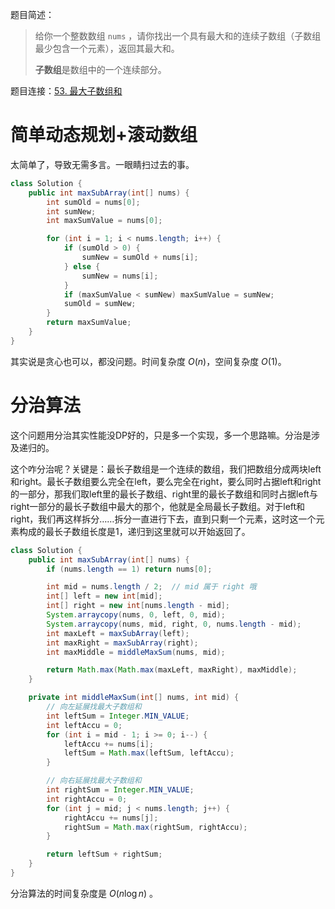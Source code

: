 题目简述：

> 给你一个整数数组 `nums` ，请你找出一个具有最大和的连续子数组（子数组最少包含一个元素），返回其最大和。
>
> **子数组**是数组中的一个连续部分。

题目连接：[53. 最大子数组和](https://leetcode.cn/problems/maximum-subarray/)

# 简单动态规划+滚动数组

太简单了，导致无需多言。一眼睛扫过去的事。

```java
class Solution {
    public int maxSubArray(int[] nums) {
        int sumOld = nums[0];
        int sumNew;
        int maxSumValue = nums[0];

        for (int i = 1; i < nums.length; i++) {
            if (sumOld > 0) {
                sumNew = sumOld + nums[i];
            } else {
                sumNew = nums[i];
            }
            if (maxSumValue < sumNew) maxSumValue = sumNew;
            sumOld = sumNew;
        }
        return maxSumValue;
    }
}
```

其实说是贪心也可以，都没问题。时间复杂度 $O(n)$，空间复杂度 $O(1)$。

# 分治算法

这个问题用分治其实性能没DP好的，只是多一个实现，多一个思路嘛。分治是涉及递归的。

这个咋分治呢？关键是：最长子数组是一个连续的数组，我们把数组分成两块left和right。最长子数组要么完全在left，要么完全在right，要么同时占据left和right的一部分，那我们取left里的最长子数组、right里的最长子数组和同时占据left与right一部分的最长子数组中最大的那个，他就是全局最长子数组。对于left和right，我们再这样拆分……拆分一直进行下去，直到只剩一个元素，这时这一个元素构成的最长子数组长度是1，递归到这里就可以开始返回了。

```java
class Solution {
    public int maxSubArray(int[] nums) {
        if (nums.length == 1) return nums[0];

        int mid = nums.length / 2;  // mid 属于 right 哦
        int[] left = new int[mid];
        int[] right = new int[nums.length - mid];
        System.arraycopy(nums, 0, left, 0, mid);
        System.arraycopy(nums, mid, right, 0, nums.length - mid);
        int maxLeft = maxSubArray(left);
        int maxRight = maxSubArray(right);
        int maxMiddle = middleMaxSum(nums, mid);

        return Math.max(Math.max(maxLeft, maxRight), maxMiddle);
    }

    private int middleMaxSum(int[] nums, int mid) {
        // 向左延展找最大子数组和
        int leftSum = Integer.MIN_VALUE;
        int leftAccu = 0;
        for (int i = mid - 1; i >= 0; i--) {
            leftAccu += nums[i];
            leftSum = Math.max(leftSum, leftAccu);
        }

        // 向右延展找最大子数组和
        int rightSum = Integer.MIN_VALUE;
        int rightAccu = 0;
        for (int j = mid; j < nums.length; j++) {
            rightAccu += nums[j];
            rightSum = Math.max(rightSum, rightAccu);
        }

        return leftSum + rightSum;
    }
}
```

分治算法的时间复杂度是 $O(n\log n)$ 。